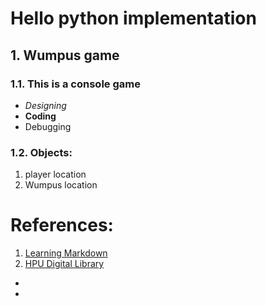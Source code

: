 # Hello python implementation
## 1. Wumpus game
### 1.1. This is a console game
+ _Designing_
+ __Coding__
+ Debugging


### 1.2. Objects:
1. player location
2. Wumpus location

# References:
1. [Learning Markdown][1]
2. [HPU Digital Library][2]

* [1]: http://adamferguson.github.com/learning/2012/01/31/learning-markdown/
* [2]: http://lib.hpu.edu.vn